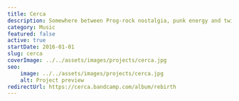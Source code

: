 ```yaml
---
title: Cerca
description: Somewhere between Prog-rock nostalgia, punk energy and twisted dancing rhythms. I've been the lead singer in this band since 2016 and we have performed dozens of live gigs.
category: Music
featured: false
active: true
startDate: 2016-01-01
slug: cerca
coverImage: ../../assets/images/projects/cerca.jpg
seo: 
    image: ../../assets/images/projects/cerca.jpg
    alt: Project preview
redirectUrl: https://cerca.bandcamp.com/album/rebirth
---
```

